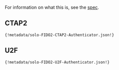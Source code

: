 For information on what this is, see the [spec](https://fidoalliance.org/specs/fido-v2.0-rd-20180702/fido-metadata-statement-v2.0-rd-20180702.html#fido2-example).
## CTAP2

```
{!metadata/solo-FIDO2-CTAP2-Authenticator.json!}
```

## U2F

```
{!metadata/solo-FIDO2-U2F-Authenticator.json!}
```
